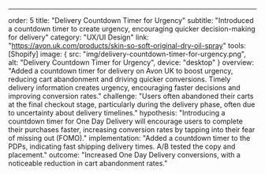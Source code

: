 ---
order: 5
title: "Delivery Countdown Timer for Urgency"
subtitle: "Introduced a countdown timer to create urgency, encouraging quicker decision-making for delivery"
category: "UX/UI Design"
link: "https://avon.uk.com/products/skin-so-soft-original-dry-oil-spray"
tools: [Shopify]
image: {
    src: "img/delivery-countdown-timer-for-urgency.png",
    alt: "Delivery Countdown Timer for Urgency",
    device: "desktop"
}
overview: "Added a countdown timer for delivery on Avon UK to boost urgency, reducing cart abandonment and driving quicker conversions. Timely delivery information creates urgency, encouraging faster decisions and improving conversion rates."
challenge: "Users often abandoned their carts at the final checkout stage, particularly during the delivery phase, often due to uncertainty about delivery timelines."
hypothesis: "Introducing a countdown timer for One Day Delivery will encourage users to complete their purchases faster, increasing conversion rates by tapping into their fear of missing out (FOMO)."
implementation: "Added a countdown timer to the PDPs, indicating fast shipping delivery times. A/B tested the copy and placement."
outcome: "Increased One Day Delivery conversions, with a noticeable reduction in cart abandonment rates."